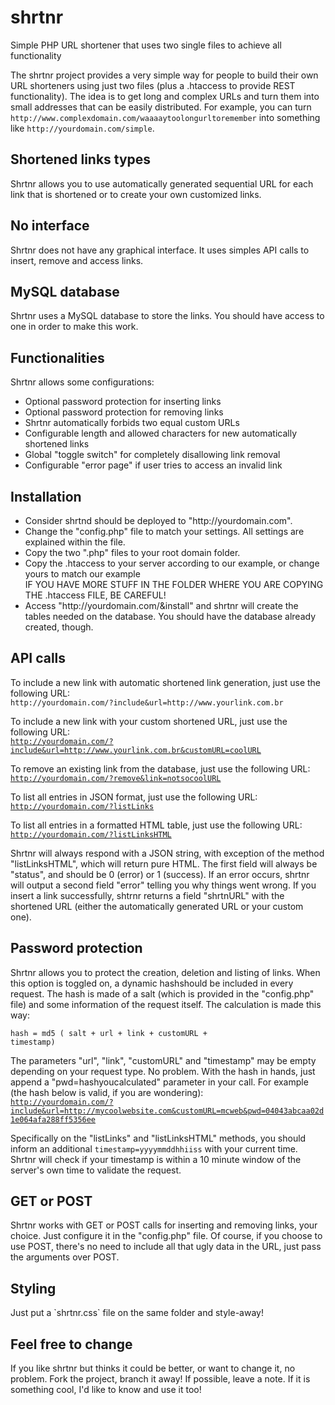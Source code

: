 # shrtnr
Simple PHP URL shortener that uses two single files to achieve all functionality

The shrtnr project provides a very simple way for people to build their own URL shorteners using just two files (plus a .htaccess to provide REST functionality).
The idea is to get long and complex URLs and turn them into small addresses that can be easily distributed. For example, you can turn `http://www.complexdomain.com/waaaaytoolongurltoremember` into something like `http://yourdomain.com/simple`.

<h2>Shortened links types</h2>
Shrtnr allows you to use automatically generated sequential URL for each link that is shortened or to create your own customized links.

<h2>No interface</h2>
Shrtnr does not have any graphical interface. It uses simples API calls to insert, remove and access links.

<h2>MySQL database</h2>
Shrtnr uses a MySQL database to store the links. You should have access to one in order to make this work.

<h2>Functionalities</h2>
Shrtnr allows some configurations:
<ul>
<li>Optional password protection for inserting links</li>
<li>Optional password protection for removing links</li>
<li>Shrtnr automatically forbids two equal custom URLs</li>
<li>Configurable length and allowed characters for new automatically shortened links</li>
<li>Global "toggle switch" for completely disallowing link removal</li>
<li>Configurable "error page" if user tries to access an invalid link</li>
</ul>

<h2>Installation</h2>
<ul>
<li>Consider shrtnd should be deployed to "http://yourdomain.com".</li>
<li>Change the "config.php" file to match your settings. All settings are explained within the file.</li>
<li>Copy the two ".php" files to your root domain folder.</li>
<li>Copy the .htaccess to your server according to our example, or change yours to match our example</li>
IF YOU HAVE MORE STUFF IN THE FOLDER WHERE YOU ARE COPYING THE .htaccess FILE, BE CAREFUL!
<li>Access "http://yourdomain.com/&install" and shrtnr will create the tables needed on the database. You should have the database already created, though.</li>
</ul>

<h2>API calls</h2>
To include a new link with automatic shortened link generation, just use the following URL:<br>
<code>http://yourdomain.com/?include&url=http://www.yourlink.com.br</code>

To include a new link with your custom shortened URL, just use the following URL:<br>
<code>http://yourdomain.com/?include&url=http://www.yourlink.com.br&customURL=coolURL</code>

To remove an existing link from the database, just use the following URL:<br>
<code>http://yourdomain.com/?remove&link=notsocoolURL</code>

To list all entries in JSON format, just use the following URL:<br>
<code>http://yourdomain.com/?listLinks</code>

To list all entries in a formatted HTML table, just use the following URL:<br>
<code>http://yourdomain.com/?listLinksHTML</code>

Shrtnr will always respond with a JSON string, with exception of the method "listLinksHTML", which will return pure HTML. The first field will always be "status", and should be 0 (error) or 1 (success).
If an error occurs, shrtnr will output a second field "error" telling you why things went wrong.
If you insert a link successfully, shtrnr returns a field "shrtnURL" with the shortened URL (either the automatically generated URL or your custom one).

<h2>Password protection</h2>
Shrtnr allows you to protect the creation, deletion and listing of links. When this option is toggled on, a dynamic hashshould be included in every request.
The hash is made of a salt (which is provided in the "config.php" file) and some information of the request itself. The calculation is made this way:<br>

<code>hash = md5 ( salt + url + link + customURL + timestamp)</code>

The parameters "url", "link", "customURL" and "timestamp" may be empty depending on your request type. No problem.
With the hash in hands, just append a "pwd=hashyoucalculated" parameter in your call. For example (the hash below is valid, if you are wondering):<br>
<code>http://yourdomain.com/?include&url=http://mycoolwebsite.com&customURL=mcweb&pwd=04043abcaa02d1e064afa288ff5356ee</code>

Specifically on the "listLinks" and "listLinksHTML" methods, you should inform an additional `timestamp=yyyymmddhhiiss` with your current time. Shrtnr will check if your timestamp is within a 10 minute window of the server's own time to validate the request.

<h2>GET or POST</h2>
Shrtnr works with GET or POST calls for inserting and removing links, your choice. Just configure it in the "config.php" file. Of course, if you choose to use POST, there's no need to include all that ugly data in the URL, just pass the arguments over POST.

<h2>Styling</h2>
Just put a `shrtnr.css` file on the same folder and style-away!

<h2>Feel free to change</h2>
If you like shrtnr but thinks it could be better, or want to change it, no problem. Fork the project, branch it away! If possible, leave a note. If it is something cool, I'd like to know and use it too!
